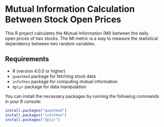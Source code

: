 # Mutual Information Calculation Between Stock Open Prices

This R project calculates the Mutual Information (MI) between the daily open prices of two stocks. The MI metric is a way to measure the statistical dependency between two random variables.

## Requirements

- R (version 4.0.0 or higher)
- `quantmod` package for fetching stock data
- `infotheo` package for computing mutual information
- `dplyr` package for data manipulation

You can install the necessary packages by running the following commands in your R console:

```r
install.packages("quantmod")
install.packages("infotheo")
install.packages("dplyr")
